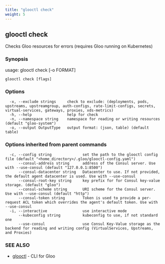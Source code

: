 ```yaml
---
title: "glooctl check"
weight: 5
---
```

## glooctl check

Checks Gloo resources for errors (requires Gloo running on Kubernetes)

### Synopsis

usage: glooctl check [-o FORMAT]

```
glooctl check [flags]
```

### Options

```
  -x, --exclude strings     check to exclude: (deployments, pods, upstreams, upstreamgroup, auth-configs, rate-limit-configs, secrets, virtual-services, gateways, proxies, xds-metrics)
  -h, --help                help for check
  -n, --namespace string    namespace for reading or writing resources (default "gloo-system")
  -o, --output OutputType   output format: (json, table) (default table)
```

### Options inherited from parent commands

```
  -c, --config string              set the path to the glooctl config file (default "<home_directory>/.gloo/glooctl-config.yaml")
      --consul-address string      address of the Consul server. Use with --use-consul (default "127.0.0.1:8500")
      --consul-datacenter string   Datacenter to use. If not provided, the default agent datacenter is used. Use with --use-consul
      --consul-root-key string     key prefix for for Consul key-value storage. (default "gloo")
      --consul-scheme string       URI scheme for the Consul server. Use with --use-consul (default "http")
      --consul-token string        Token is used to provide a per-request ACL token which overrides the agent's default token. Use with --use-consul
  -i, --interactive                use interactive mode
      --kubeconfig string          kubeconfig to use, if not standard one
      --use-consul                 use Consul Key-Value storage as the backend for reading and writing config (VirtualServices, Upstreams, and Proxies)
```

### SEE ALSO

* [glooctl](../glooctl)	 - CLI for Gloo

